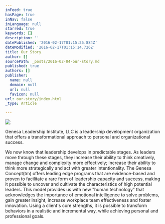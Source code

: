 ```yaml
---
inFeed: true
hasPage: true
inNav: false
inLanguage: null
starred: true
keywords: []
description: ''
datePublished: '2016-02-17T01:15:25.884Z'
dateModified: '2016-02-17T01:15:14.726Z'
title: Our Story
author: []
sourcePath: _posts/2016-02-04-our-story.md
published: true
authors: []
publisher:
  name: null
  domain: null
  url: null
  favicon: null
url: our-story/index.html
_type: Article

---
```

![](https://s3-us-west-2.amazonaws.com/the-grid-img/p/67e9fc0972f33aa6230ef5bc7bdcc1d9bc9dc3be.png)

Genesa Leadership Institute, LLC is a leadership development organization that offers a transformational approach to personal and organizational success.

We now know that leadership develops in predictable stages. As leaders move through these stages, they increase their ability to think creatively, manage change and complexity more effectively; increase their ability to think more strategically and act with greater intentionality. The Genesa Concept(tm) offers leading edge programs that are evidence-based and proven to facilitate a rare form of leadership capacity and success, making it possible to uncover and cultivate the characteristics of high potential leaders. This model provides us with new "human technology" that acknowledges the importance of emotional intelligence to solve problems, gain greater insight, increase workplace team effectiveness and foster innovation. Using a client's core strengths, it is possible to transform behaviors in a realistic and incremental way, while achieving personal and professional goals.